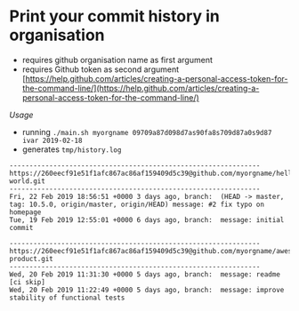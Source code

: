 # Print your commit history in organisation

- requires github organisation name as first argument
- requires Github token as second argument [https://help.github.com/articles/creating-a-personal-access-token-for-the-command-line/](https://help.github.com/articles/creating-a-personal-access-token-for-the-command-line/)

*Usage*

- running `./main.sh myorgname 09709a87d098d7as90fa8s709d87a0s9d87 ivar 2019-02-18`
- generates `tmp/history.log`

```
---------------------------------------------------------------
https://260eecf91e51f1afc867ac86af159409d5c39@github.com/myorgname/hello-world.git
---------------------------------------------------------------
Fri, 22 Feb 2019 18:56:51 +0000 3 days ago, branch:  (HEAD -> master, tag: 10.5.0, origin/master, origin/HEAD) message: #2 fix typo on homepage
Tue, 19 Feb 2019 12:55:01 +0000 6 days ago, branch:  message: initial commit

---------------------------------------------------------------
https://260eecf91e51f1afc867ac86af159409d5c39@github.com/myorgname/awesome-product.git
---------------------------------------------------------------
Wed, 20 Feb 2019 11:31:30 +0000 5 days ago, branch:  message: readme [ci skip]
Wed, 20 Feb 2019 11:22:49 +0000 5 days ago, branch:  message: improve stability of functional tests
```
